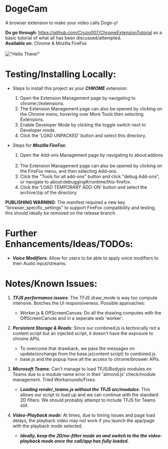# DogeCam
 A browser extension to make your video calls Doge-y!

 **Do go through**: https://github.com/Cruzo007/ChromeExtensionTutorial as a basic tutorial of what all has been discussed/attempted.<br>
 **Available on**: Chrome & Mozilla FireFox<br><br>
!["Hello There!"](https://github.com/Cruzo007/Cruzo007/blob/master/DogeCam.gif)

# Testing/Installing Locally:

* Steps to install this project as your ***CHROME*** extension:
  1. Open the Extension Management page by navigating to chrome://extensions.
  2. The Extension Management page can also be opened by clicking on the Chrome menu, hovering over More Tools then selecting Extensions.  
  3. Enable Developer Mode by clicking the toggle switch next to Developer mode.
  4. Click the 'LOAD UNPACKED' button and select this directory.

* Steps for ***Mozilla FireFox***:
  1. Open the Add-ons Management page by navigating to about:addons .
  2. The Extension Management page can also be opened by clicking on the FireFox menu, and then selecting Add-ons.  
  3. Click the "Tools for all add-ons" button and click "debug Add-ons", or navigate to about:debugging#/runtime/this-firefox.
  4. Click the 'LOAD TEMPORARY ADD-ON' button and select the archive/zip of the directory.
 
 **PUBLISHING WARNING**: The manifest required a new key "browser_specific_settings" to support FireFox compatibility and testing, this should ideally be removed on the release branch.

# Further Enhancements/Ideas/TODOs:

* ***Voice Modifiers***: Allow for users to be able to apply voice modifiers to their Audio input/streams.
    
    
# Notes/Known Issues:

1. ***TFJS performance issues***: The TFJS draw_mode is way too compute intensive. Botches the UI responsiveness. Possible approaches:
    * Worker.js & OffScreenCanvas: Do all the drawing computes with the OffScreenCanvas and in a seperate web 'worker'.
  
2. ***Persistent Storage & Reads***: Since our combined.js is technically not a content script but an injected script, it doesn't have the exposure to chrome APIs.
    * To overcome that drawback, we pass the messages on update/onchange from the base.js(content script) to combined.js.
    * base.js and the popup have all the access to chrome/broswer APIs.

3. ***Microsoft Teams***: Can't manage to load TFJS/Bodypix modules on Teams due to a module name error in their 'almond.js' check/module management. Tried Workarounds/Fixes: 
    * ***Loading render_teams.js without the TFJS src/modules***: This allows our script to load up and we can continue with the standard 2D filters. We should probably attempt to include TFJS for Teams still.
    
4. ***Video-Playback mode***: At times, due to timing issues and page load delays, the playback video may not work if you launch the app/page with the playback mode selected.
    * ***Ideally, keep the 2D/no-filter mode on and switch to the the video-playback mode once the call/app has fully loaded.***
    


